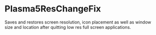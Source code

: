 # Plasma5ResChangeFix
Saves and restores screen resolution, icon placement as well as window size and location after quitting low res full screen applications.
